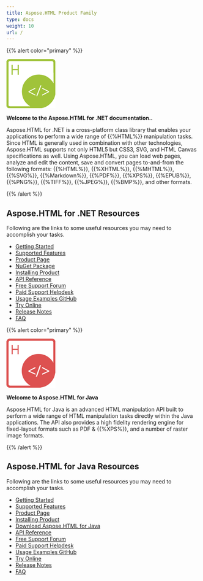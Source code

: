 ```yaml
---
title: Aspose.HTML Product Family
type: docs
weight: 10
url: /
---
```


{{% alert color="primary" %}} 

![Aspose.HTML for .NET Product Logo](home_1.png)

**Welcome to the Aspose.HTML for .NET documentation..**

Aspose.HTML for .NET is a cross-platform class library that enables 
your applications to perform a wide range of {{%HTML%}} manipulation tasks. 
Since HTML is generally used in combination with other technologies, 
Aspose.HTML supports not only HTML5 but CSS3, SVG, and HTML Canvas 
specifications as well. Using Aspose.HTML, you can load web pages, 
analyze and edit the content, save and convert pages to-and-from the following formats:
{{%HTML%}}, {{%XHTML%}}, {{%MHTML%}}, {{%SVG%}}, {{%Markdown%}}, {{%PDF%}}, {{%XPS%}},
{{%EPUB%}}, {{%PNG%}}, {{%TIFF%}}, {{%JPEG%}}, {{%BMP%}}, 
and other formats.

{{% /alert %}} 

## Aspose.HTML for .NET Resources

Following are the links to some useful resources you may need to accomplish your tasks.

- [Getting Started](/html/net/getting-started/)
- [Supported Features](/html/net/getting-started/features-list/)
- [Product Page](https://products.aspose.com/html/net/)
- [NuGet Package](https://www.nuget.org/packages/Aspose.Html/)
- [Installing Product](/html/net/getting-started/installation/)
- [API Reference](https://reference.aspose.com/html/net/)
- [Free Support Forum](https://forum.aspose.com/c/html/29)
- [Paid Support Helpdesk](https://helpdesk.aspose.com/)
- [Usage Examples GitHub](https://github.com/aspose-html/Aspose.HTML-for-.NET)
- [Try Online](https://products.aspose.app/html/family)
- [Release Notes](/html/net/release-notes/)
- [FAQ](/html/net/faq/)

{{% alert color="primary" %}} 

![Aspose.HTML for Java Product Logo](home_2.png)

**Welcome to Aspose.HTML for Java**

Aspose.HTML for Java is an advanced HTML manipulation API built to perform a wide range of HTML manipulation tasks directly within the Java applications. The API also provides a high fidelity rendering engine for fixed-layout formats such as PDF & {{%XPS%}}, and a number of raster image formats.

{{% /alert %}} 

## Aspose.HTML for Java Resources

Following are the links to some useful resources you may need to accomplish your tasks.

- [Getting Started](/html/java/getting-started/)
- [Supported Features](/html/java/getting-started/features-list/)
- [Product Page](https://products.aspose.com/html/java/)
- [Installing Product](/html/java/getting-started/installation/)
- [Download Aspose.HTML for Java](https://repository.aspose.com/webapp/#/artifacts/browse/tree/General/repo/com/aspose/aspose-html)
- [API Reference](https://reference.aspose.com/html/java)
- [Free Support Forum](https://forum.aspose.com/c/html/29)
- [Paid Support Helpdesk](https://helpdesk.aspose.com/)
- [Usage Examples GitHub](https://github.com/aspose-html/Aspose.HTML-for-Java)
- [Try Online](https://products.aspose.app/html/family)
- [Release Notes](/html/java/release-notes/)
- [FAQ](/html/java/faq/)
